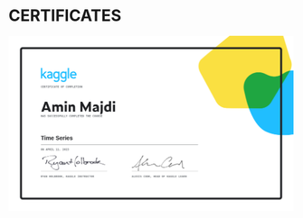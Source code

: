 # CERTIFICATES
![alt text](https://github.com/aminmajdi/resume_projects/blob/main/Certificates/kaggle_certificates/Amin%20Majdi%20-%20Time%20Series.png?raw=true)
